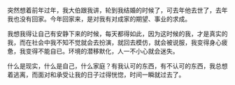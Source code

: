 突然想着前年过年，我大伯跟我讲，轮到我结婚的时候了，可去年他去世了，去年我也没有回家。今年回家来，是对我有对成家的期望、事业的求成。

我想我得让自己有安静下来的时候，每天都得如此，因为这时候的我，才是真实的我，而在社会中我不知不觉就会去扮演，就回去模仿，就会被说服，我变得身心疲惫，我变得不能自已。环境的潜移默化，人一不小心就会迷失。

什么是现实，什么是自己，什么家庭？有我认可的东西，有不认可的东西，我总想着逃离，而面对和承受让我的日子过得恍惚，时间一瞬就过去了。
